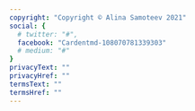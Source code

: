 ```yaml
---
copyright: "Copyright © Alina Samoteev 2021"
social: {
  # twitter: "#",
  facebook: "Cardentmd-108070781339303"
  # medium: "#"
}
privacyText: ""
privacyHref: ""
termsText: ""
termsHref: ""
---
```

